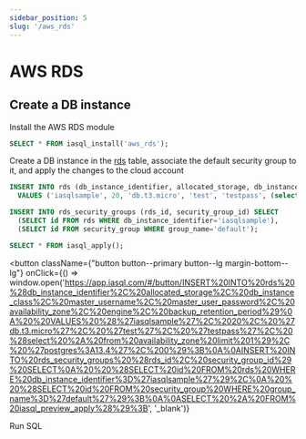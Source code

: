 ```yaml
---
sidebar_position: 5
slug: '/aws_rds'
---
```


# AWS RDS

## Create a DB instance

Install the AWS RDS module

```sql
SELECT * FROM iasql_install('aws_rds');
```

Create a DB instance in the [rds](https://dbdocs.io/iasql/iasql?table=rds&schema=public&view=table_structure) table, associate the default security group to it, and apply the changes to the cloud account

```sql
INSERT INTO rds (db_instance_identifier, allocated_storage, db_instance_class, master_username, master_user_password, availability_zone, engine, backup_retention_period)
  VALUES ('iasqlsample', 20, 'db.t3.micro', 'test', 'testpass', (select * from availability_zone limit 1), 'postgres:13.4', 0);

INSERT INTO rds_security_groups (rds_id, security_group_id) SELECT
  (SELECT id FROM rds WHERE db_instance_identifier='iasqlsample'),
  (SELECT id FROM security_group WHERE group_name='default');

SELECT * FROM iasql_apply();
```

<!--- https://www.urlencoder.org/ -->
<button
  className={"button button--primary button--lg margin-bottom--lg"}
  onClick={() => window.open('https://app.iasql.com/#/button/INSERT%20INTO%20rds%20%28db_instance_identifier%2C%20allocated_storage%2C%20db_instance_class%2C%20master_username%2C%20master_user_password%2C%20availability_zone%2C%20engine%2C%20backup_retention_period%29%0A%20%20VALUES%20%28%27iasqlsample%27%2C%2020%2C%20%27db.t3.micro%27%2C%20%27test%27%2C%20%27testpass%27%2C%20%28select%20%2A%20from%20availability_zone%20limit%201%29%2C%20%27postgres%3A13.4%27%2C%200%29%3B%0A%0AINSERT%20INTO%20rds_security_groups%20%28rds_id%2C%20security_group_id%29%20SELECT%0A%20%20%28SELECT%20id%20FROM%20rds%20WHERE%20db_instance_identifier%3D%27iasqlsample%27%29%2C%0A%20%20%28SELECT%20id%20FROM%20security_group%20WHERE%20group_name%3D%27default%27%29%3B%0A%0ASELECT%20%2A%20FROM%20iasql_preview_apply%28%29%3B', '_blank')}
>
Run SQL
</button>